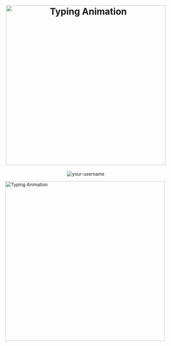 
<h1 align="center">
  <img src="https://github.com/saadeghi/saadeghi/blob/master/dino.gif?raw=true" alt="Typing Animation" width="500" />
</h1>



<p align="center">
  <img src="https://komarev.com/ghpvc/?username=your-username&label=Profile%20views&color=0e75b6&style=flat" alt="your-username"/>
</p>


  <img src="https://camo.githubusercontent.com/cd895c648f5297efde6f9cc88071ec4992f1b509a600aebe8c78f4673d323ed8/68747470733a2f2f70726f66696c652d636f756e7465722e676c697463682e6d652f73616761722d76697261646979612f636f756e742e737667" alt="Typing Animation" width="500" />
</h1>

